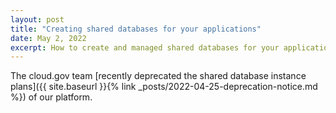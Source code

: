 ```yaml
---
layout: post
title: "Creating shared databases for your applications"
date: May 2, 2022
excerpt: How to create and managed shared databases for your applications
---
```


The cloud.gov team [recently deprecated the shared database instance plans]({{ site.baseurl }}{% link _posts/2022-04-25-deprecation-notice.md %}) of our platform.


